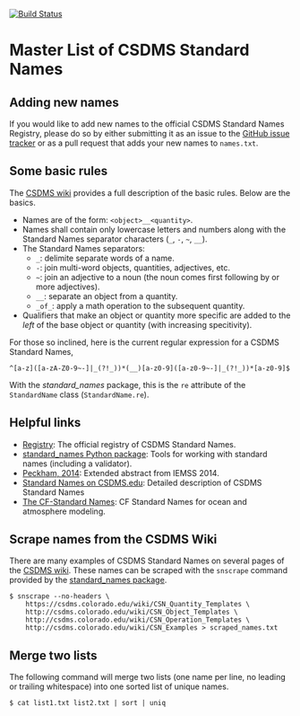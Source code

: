 [![Build Status](https://travis-ci.org/csdms/standard_names_registry.svg?branch=master)](https://travis-ci.org/csdms/standard_names_registry)

Master List of CSDMS Standard Names
===================================

Adding new names
----------------

If you would like to add new names to the official CSDMS Standard Names
Registry, please do so by either submitting it as an issue to the
[GitHub issue tracker](https://github.com/csdms/standard_names_registry/issues) or as a pull request that adds your new names to `names.txt`.

Some basic rules
----------------

The [CSDMS wiki](http://csdms.colorado.edu/wiki/CSN_Basic_Rules) provides
a full description of the basic rules. Below are the basics.

*  Names are of the form: `<object>__<quantity>`.
*  Names shall contain only lowercase letters and numbers along with the
   Standard Names separator characters (`_`, `-`, `~`, `__`).
*  The Standard Names separators:
   *  `_`: delimite separate words of a name.
   *  `-`: join multi-word objects, quantities, adjectives, etc.
   *  `~`: join an adjective to a noun (the noun comes first following by
      or more adjectives).
   *  `__`: separate an object from a quantity.
   *  `_of_`: apply a math operation to the subsequent quantity.
*  Qualifiers that make an object or quantity more specific are added to
   the *left* of the base object or quantity (with increasing specitivity).

For those so inclined, here is the current regular expression for a
CSDMS Standard Names,

    ^[a-z]([a-zA-Z0-9~-]|_(?!_))*(__)[a-z0-9]([a-z0-9~-]|_(?!_))*[a-z0-9]$

With the *standard_names* package, this is the `re` attribute of the
`StandardName` class (`StandardName.re`).

Helpful links
-------------

*  [Registry](http://github.com/csdms/standard_names_registry): The
   official registry of CSDMS Standard Names.
*  [standard_names Python package](https:github.com/csdms/standard_names):
   Tools for working with standard names (including a validator).
*  [Peckham, 2014](http://csdms.colorado.edu/mediawiki/images/Peckham_2014_iEMSs.pdf): Extended abstract from IEMSS 2014.
*  [Standard Names on CSDMS.edu](http://csdms.colorado.edu/wiki/CSDMS_Standard_Names): Detailed description of CSDMS Standard Names
*  [The CF-Standard Names](http://cfconventions.org/Data/cf-standard-names/27/build/cf-standard-name-table.html): CF Standard Names for ocean and atmosphere modeling.


Scrape names from the CSDMS Wiki
--------------------------------

There are many examples of CSDMS Standard Names on several pages of the
[CSDMS wiki](http://csdms.colorado.edu). These names can be scraped with
the `snscrape` command provided by the
[standard_names package](https:github.com/csdms/standard_names).

    $ snscrape --no-headers \
        https://csdms.colorado.edu/wiki/CSN_Quantity_Templates \
        http://csdms.colorado.edu/wiki/CSN_Object_Templates \
        http://csdms.colorado.edu/wiki/CSN_Operation_Templates \
        http://csdms.colorado.edu/wiki/CSN_Examples > scraped_names.txt

Merge two lists
---------------

The following command will merge two lists (one name per line, no leading
or trailing whitespace) into one sorted list of unique names.

    $ cat list1.txt list2.txt | sort | uniq
